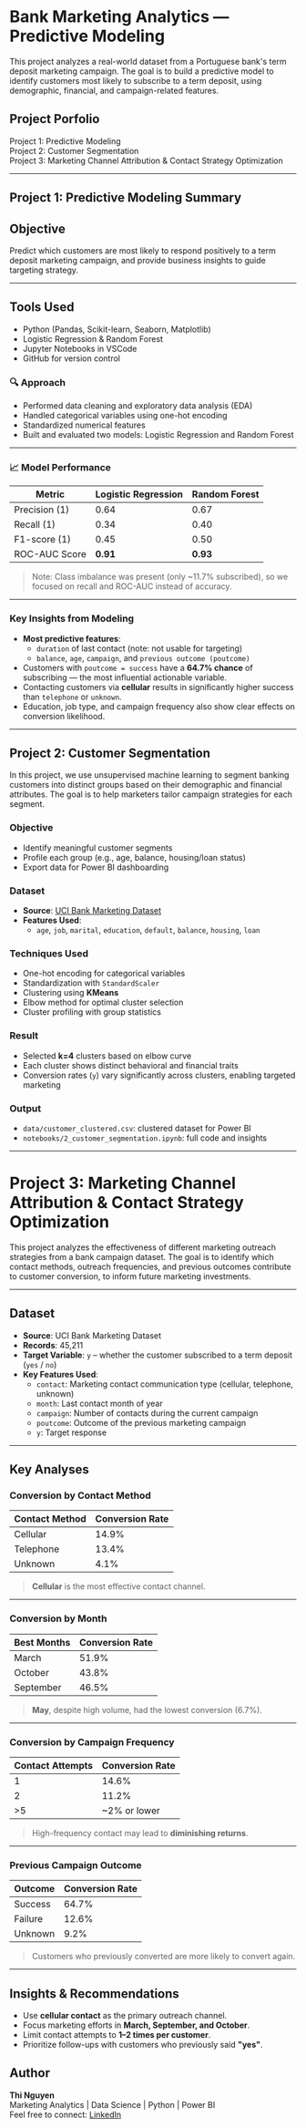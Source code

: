 # Bank Marketing Analytics — Predictive Modeling

This project analyzes a real-world dataset from a Portuguese bank's term deposit marketing campaign. The goal is to build a predictive model to identify customers most likely to subscribe to a term deposit, using demographic, financial, and campaign-related features.

## Project Porfolio

Project 1: Predictive Modeling   
Project 2: Customer Segmentation  
Project 3: Marketing Channel Attribution & Contact Strategy Optimization

---

## Project 1: Predictive Modeling Summary

## Objective

Predict which customers are most likely to respond positively to a term deposit marketing campaign, and provide business insights to guide targeting strategy.

---

## Tools Used

- Python (Pandas, Scikit-learn, Seaborn, Matplotlib)
- Logistic Regression & Random Forest
- Jupyter Notebooks in VSCode
- GitHub for version control

### 🔍 Approach

- Performed data cleaning and exploratory data analysis (EDA)
- Handled categorical variables using one-hot encoding
- Standardized numerical features
- Built and evaluated two models: Logistic Regression and Random Forest

---

### 📈 Model Performance

| Metric          | Logistic Regression | Random Forest |
|-----------------|---------------------|----------------|
| Precision (1)   | 0.64                | 0.67           |
| Recall (1)      | 0.34                | 0.40           |
| F1-score (1)    | 0.45                | 0.50           |
| ROC-AUC Score   | **0.91**            | **0.93**       |

> Note: Class imbalance was present (only ~11.7% subscribed), so we focused on recall and ROC-AUC instead of accuracy.

---

### Key Insights from Modeling

- **Most predictive features**:
  - `duration` of last contact (note: not usable for targeting)
  - `balance`, `age`, `campaign`, and `previous outcome (poutcome)`
- Customers with `poutcome = success` have a **64.7% chance** of subscribing — the most influential actionable variable.
- Contacting customers via **cellular** results in significantly higher success than `telephone` or `unknown`.
- Education, job type, and campaign frequency also show clear effects on conversion likelihood.

---

## Project 2: Customer Segmentation

In this project, we use unsupervised machine learning to segment banking customers into distinct groups based on their demographic and financial attributes. The goal is to help marketers tailor campaign strategies for each segment.

### Objective
- Identify meaningful customer segments
- Profile each group (e.g., age, balance, housing/loan status)
- Export data for Power BI dashboarding

### Dataset
- **Source**: [UCI Bank Marketing Dataset](https://archive.ics.uci.edu/ml/datasets/bank+marketing)
- **Features Used**:
  - `age`, `job`, `marital`, `education`, `default`, `balance`, `housing`, `loan`

### Techniques Used
- One-hot encoding for categorical variables
- Standardization with `StandardScaler`
- Clustering using **KMeans**
- Elbow method for optimal cluster selection
- Cluster profiling with group statistics

### Result
- Selected **k=4** clusters based on elbow curve
- Each cluster shows distinct behavioral and financial traits
- Conversion rates (`y`) vary significantly across clusters, enabling targeted marketing

### Output
- `data/customer_clustered.csv`: clustered dataset for Power BI
- `notebooks/2_customer_segmentation.ipynb`: full code and insights


---
# Project 3: Marketing Channel Attribution & Contact Strategy Optimization

This project analyzes the effectiveness of different marketing outreach strategies from a bank campaign dataset. The goal is to identify which contact methods, outreach frequencies, and previous outcomes contribute to customer conversion, to inform future marketing investments.

---

## Dataset

- **Source**: UCI Bank Marketing Dataset
- **Records**: 45,211
- **Target Variable**: `y` – whether the customer subscribed to a term deposit (`yes` / `no`)
- **Key Features Used**:
  - `contact`: Marketing contact communication type (cellular, telephone, unknown)
  - `month`: Last contact month of year
  - `campaign`: Number of contacts during the current campaign
  - `poutcome`: Outcome of the previous marketing campaign
  - `y`: Target response

---

## Key Analyses

### Conversion by Contact Method
| Contact Method | Conversion Rate |
|----------------|-----------------|
| Cellular       | 14.9%           |
| Telephone      | 13.4%           |
| Unknown        | 4.1%            |

> **Cellular** is the most effective contact channel.

---

### Conversion by Month
| Best Months | Conversion Rate |
|-------------|-----------------|
| March       | 51.9%           |
| October     | 43.8%           |
| September   | 46.5%           |

> **May**, despite high volume, had the lowest conversion (6.7%).

---

### Conversion by Campaign Frequency
| Contact Attempts | Conversion Rate |
|------------------|-----------------|
| 1                | 14.6%           |
| 2                | 11.2%           |
| >5               | ~2% or lower    |

> High-frequency contact may lead to **diminishing returns**.

---

###  Previous Campaign Outcome
| Outcome   | Conversion Rate |
|-----------|-----------------|
| Success   | 64.7%           |
| Failure   | 12.6%           |
| Unknown   | 9.2%            |

> Customers who previously converted are more likely to convert again.


---

## Insights & Recommendations

- Use **cellular contact** as the primary outreach channel.
- Focus marketing efforts in **March, September, and October**.
- Limit contact attempts to **1–2 times per customer**.
- Prioritize follow-ups with customers who previously said **"yes"**.

## Author

**Thi Nguyen**  
Marketing Analytics | Data Science | Python | Power BI  
Feel free to connect: [LinkedIn](https://www.linkedin.com/in/tienthinguyen)

